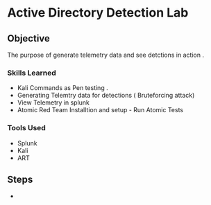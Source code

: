 # Active Directory Detection Lab

## Objective
The purpose of generate telemetry data and see detctions in action .

### Skills Learned

- Kali Commands as Pen testing .
- Generating Telemtry data for detections ( Bruteforcing attack)
- View Telemetry in splunk 
- Atomic Red Team Installtion and setup - Run Atomic Tests 


### Tools Used

- Splunk
- Kali 
- ART

## Steps
- 
